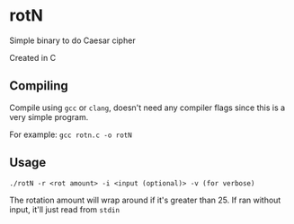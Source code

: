 # rotN
Simple binary to do Caesar cipher

Created in C

## Compiling
Compile using `gcc` or `clang`, doesn't need any compiler flags since this is a very simple program.

For example: `gcc rotn.c -o rotN`

## Usage
`./rotN -r <rot amount> -i <input (optional)> -v (for verbose)`

The rotation amount will wrap around if it's greater than 25. If ran without input, it'll just read from `stdin`
